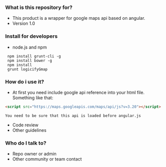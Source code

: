 ### What is this repository for? ###

* This product is a wrapper for google maps api based on angular.
* Version 1.0

### Install for developers ###

* node.js and npm
```shell
 npm install grunt-cli -g
 npm install bower -g
 npm install
 grunt logicifyGmap
```
### How do i use it? ###
* At first you need include google api reference into your html file.
Something like that: 
```html
<script src="https://maps.googleapis.com/maps/api/js?v=3.20"></script>
```
    You need to be sure that this api is loaded before angular.js
* Code review
* Other guidelines

### Who do I talk to? ###

* Repo owner or admin
* Other community or team contact
